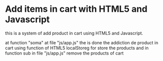 # Add items in cart  with HTML5 and Javascript
this is a system of add product in cart using HTML5 and Javascript.

at function "soma" at file "js/app.js" the is done the addiction de product in cart using function of HTML5 localStoreg for 
store the products and in function sub in file "js/app.js" remove the products of cart

